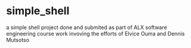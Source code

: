 # simple_shell
a simple shell project done and submited as part of ALX software engineering course work  invoving the efforts of Elvice Ouma and Dennis Mutsotso
